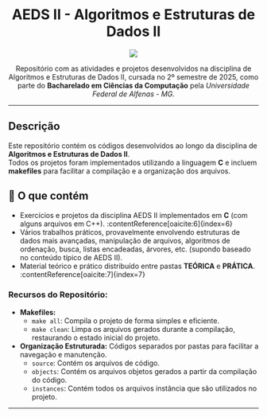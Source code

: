 <h1 align='center'>AEDS II - Algoritmos e Estruturas de Dados II </h1>

<p align='center'> 
  <img loading='lazy' src="https://img.shields.io/badge/Language-gray?style=flat-square&logo=c&logoColor=white&labelColor=blue"/>
</p>

<p align="center">
  Repositório com as atividades e projetos desenvolvidos na disciplina de Algoritmos e Estruturas de Dados II, cursada no 2º semestre de 2025, 
  como parte do <strong>Bacharelado em Ciências da Computação</strong> pela <em>Universidade Federal de Alfenas - MG.</em>
</p>

---

## Descrição

Este repositório contém os códigos desenvolvidos ao longo da disciplina de **Algoritmos e Estruturas de Dados II**.  
Todos os projetos foram implementados utilizando a linguagem **C** e incluem **makefiles** para facilitar a compilação e a organização dos arquivos. 

## 🧩 O que contém

- Exercícios e projetos da disciplina AEDS II implementados em **C** (com alguns arquivos em C++). :contentReference[oaicite:6]{index=6}  
- Vários trabalhos práticos, provavelmente envolvendo estruturas de dados mais avançadas, manipulação de arquivos, algoritmos de ordenação, busca, listas encadeadas, árvores, etc. (supondo baseado no conteúdo típico de AEDS II).  
- Material teórico e prático distribuído entre pastas **TEÓRICA** e **PRÁTICA**. :contentReference[oaicite:7]{index=7}  

### Recursos do Repositório:
- **Makefiles:**  
  - `make all`: Compila o projeto de forma simples e eficiente.  
  - `make clean`: Limpa os arquivos gerados durante a compilação, restaurando o estado inicial do projeto.
- **Organização Estruturada:** Códigos separados por pastas para facilitar a navegação e manutenção.
  - `source`: Contém os arquivos de código.
  - `objects`: Contém os arquivos objetos gerados a partir da compilação do código.
  - `instances`: Contém todos os arquivos instância que são utilizados no projeto.
---
